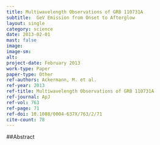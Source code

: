```yaml
---
title: Multiwavelength Observations of GRB 110731A
subtitle:  GeV Emission from Onset to Afterglow
layout: single
category: science
date: 2013-02-01
mast: false
image: 
image-sm: 
alt: 
project-date: February 2013
work-type: Paper
paper-type: Other
ref-authors: Ackermann, M. et al.
ref-year: 2013
ref-title: Multiwavelength Observations of GRB 110731A
ref-journal: ApJ
ref-vol: 763
ref-page: 71
ref-doi: 10.1088/0004-637X/763/2/71
cite-count: 78
---
```



##Abstract

